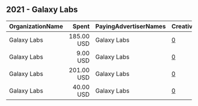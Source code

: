 ## 2021 - Galaxy Labs 
|OrganizationName|Spent|PayingAdvertiserNames|CreativeUrls|Impressions|Genders|AgeBrackets|CountryCodes|BillingAddresses|CandidateBallotInformation|
|:---|---:|:---|:---|---:|:---|:---|:---|:---|:---|
|Galaxy Labs|185.00 USD|Galaxy Labs|[0](https://www.snap.com/political-ads/asset/622b83354366a7c3bb225e2884c381995759c15a556195f4279cbea7824f2317?mediaType=mp4)|52,696||18+|united states|US||
|Galaxy Labs|9.00 USD|Galaxy Labs|[0](https://www.snap.com/political-ads/asset/450b152d728b64622a4ceb324981805a54564c649c642e5e00c3f893fd66f7eb?mediaType=mp4)|1,873||18+|united states|US||
|Galaxy Labs|201.00 USD|Galaxy Labs|[0](https://www.snap.com/political-ads/asset/450b152d728b64622a4ceb324981805a54564c649c642e5e00c3f893fd66f7eb?mediaType=mp4)|57,625||18+|united states|US||
|Galaxy Labs|40.00 USD|Galaxy Labs|[0](https://www.snap.com/political-ads/asset/842aa43898db4511b1654ee732cc7aa3b7e701283150671d6c8741048d9325f5?mediaType=mp4)|7,989||18+|united states|US||
